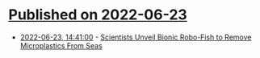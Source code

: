 # [Published on 2022-06-23](index.md)

* [2022-06-23, 14:41:00](https://soylentnews.org/article.pl?sid=22/06/22/1857257&from=rss) - [Scientists Unveil Bionic Robo-Fish to Remove Microplastics From Seas](https://soylentnews.org/article.pl?sid=22/06/22/1857257&from=rss)
